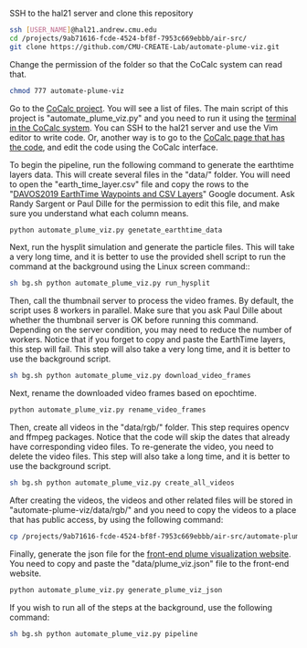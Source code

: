 SSH to the hal21 server and clone this repository
```sh
ssh [USER_NAME]@hal21.andrew.cmu.edu
cd /projects/9ab71616-fcde-4524-bf8f-7953c669ebbb/air-src/
git clone https://github.com/CMU-CREATE-Lab/automate-plume-viz.git
```
Change the permission of the folder so that the CoCalc system can read that.
```sh
chmod 777 automate-plume-viz
```
Go to the [CoCalc project](https://cocalc.createlab.org:8443/projects/9ab71616-fcde-4524-bf8f-7953c669ebbb/files/air-src/automate-plume-viz/). You will see a list of files. The main script of this project is "automate_plume_viz.py" and you need to run it using the [terminal in the CoCalc system](https://cocalc.createlab.org:8443/projects/9ab71616-fcde-4524-bf8f-7953c669ebbb/files/air-src/automate-plume-viz/terminal.term?session=default). You can SSH to the hal21 server and use the Vim editor to write code. Or, another way is to go to the [CoCalc page that has the code](https://cocalc.createlab.org:8443/projects/9ab71616-fcde-4524-bf8f-7953c669ebbb/files/air-src/automate-plume-viz/automate_plume_viz.py?session=default), and edit the code using the CoCalc interface.

To begin the pipeline, run the following command to generate the earthtime layers data. This will create several files in the "data/" folder. You will need to open the "earth_time_layer.csv" file and copy the rows to the "[DAVOS2019 EarthTime Waypoints and CSV Layers](https://docs.google.com/spreadsheets/d/1zbXFtyevXqfZolxVPNhojZn7y_zxofbe_4UxYmdXp8k/edit#gid=870361385)" Google document. Ask Randy Sargent or Paul Dille for the permission to edit this file, and make sure you understand what each column means. 
```sh
python automate_plume_viz.py genetate_earthtime_data
```
Next, run the hysplit simulation and generate the particle files. This will take a very long time, and it is better to use the provided shell script to run the command at the background using the Linux screen command::
```sh
sh bg.sh python automate_plume_viz.py run_hysplit
```
Then, call the thumbnail server to process the video frames. By default, the script uses 8 workers in parallel. Make sure that you ask Paul Dille about whether the thumbnail server is OK before running this command. Depending on the server condition, you may need to reduce the number of workers. Notice that if you forget to copy and paste the EarthTime layers, this step will fail. This step will also take a very long time, and it is better to use the background script.
```sh
sh bg.sh python automate_plume_viz.py download_video_frames
```
Next, rename the downloaded video frames based on epochtime.
```sh
python automate_plume_viz.py rename_video_frames
```
Then, create all videos in the "data/rgb/" folder. This step requires opencv and ffmpeg packages. Notice that the code will skip the dates that already have corresponding video files. To re-generate the video, you need to delete the video files. This step will also take a long time, and it is better to use the background script.
```sh
sh bg.sh python automate_plume_viz.py create_all_videos
```
After creating the videos, the videos and other related files will be stored in "automate-plume-viz/data/rgb/" and you need to copy the videos to a place that has public access, by using the following command:
```sh
cp /projects/9ab71616-fcde-4524-bf8f-7953c669ebbb/air-src/automate-plume-viz/data/rgb/*/*.mp4 /projects/cocalc-www.createlab.org/pardumps/video/
```
Finally, generate the json file for the [front-end plume visualization website](https://github.com/CMU-CREATE-Lab/plume-viz-website). You need to copy and paste the "data/plume_viz.json" file to the front-end website.
```sh
python automate_plume_viz.py generate_plume_viz_json
```
If you wish to run all of the steps at the background, use the following command:
```sh
sh bg.sh python automate_plume_viz.py pipeline
```
